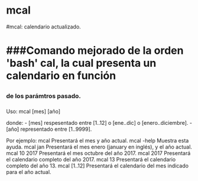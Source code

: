 # mcal

#mcal: calendario actualizado.<h1>

###Comando mejorado de la orden 'bash' cal, la cual presenta un calendario en función<h3>
###  de los parámtros pasado.<h3>

Uso: mcal [mes] [año]

  donde:
      - [mes] respesentado entre [1..12] o [ene..dic] o [enero..diciembre].
      - [año] representado entre [1..9999].

  Por ejemplo:
      mcal          Presentará el mes y año actual.
      mcal -help    Muestra esta ayuda.
      mcal jan      Presentará el mes enero (january en inglés), y el año actual.
      mcal 10 2017  Presentará el mes octubre del año 2017.
      mcal 2017     Presentará el calendario completo del año 2017.
      mcal 13       Presentará el calendario completo del año 13.
      mcal [1..12]  Presentará el calendario del mes indicado para el año actual.
